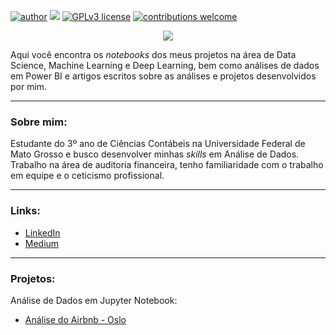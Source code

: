 [![author](https://img.shields.io/badge/author-eduardobandeira-red.svg)](https://www.linkedin.com/in/eduardo-bandeira-122b0816a/) [![](https://img.shields.io/badge/python-3.7+-blue.svg)](https://www.python.org/downloads/release/python-365/) [![GPLv3 license](https://img.shields.io/badge/License-GPLv3-blue.svg)](http://perso.crans.org/besson/LICENSE.html) [![contributions welcome](https://img.shields.io/badge/contributions-welcome-brightgreen.svg?style=flat)](https://github.com/edubandeira/data_science)

<p align="center">
  <img src="https://github.com/edubandeira/data_science/blob/main/banner.png?raw=true" >
</p>

Aqui você encontra os *notebooks* dos meus projetos na área de Data Science, Machine Learning e Deep Learning, bem como análises de dados em Power BI e artigos escritos sobre as análises e projetos desenvolvidos por mim.

---

### Sobre mim:

Estudante do 3º ano de Ciências Contábeis na Universidade Federal de Mato Grosso e busco desenvolver minhas *skills* em Análise de Dados. Trabalho na área de auditoria financeira, tenho familiaridade com o trabalho em equipe e o ceticismo profissional.

---

### Links:

* [LinkedIn](https://bit.ly/3xXsQFl)
* [Medium](https://bit.ly/2W2jEm5)

---

### Projetos:
Análise de Dados em Jupyter Notebook:
* [Análise do Airbnb - Oslo](github.com/edubandeira/data_science/blob/main/Análise%20Airbnb%20Oslo.ipynb)

